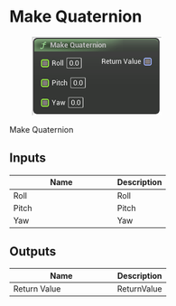 # Make Quaternion

<div align="left" data-full-width="false">

<figure><img src="../../../../.gitbook/assets/Make_Quaternion.png" alt=""><figcaption></figcaption></figure>

</div>

Make Quaternion

## Inputs

<table><thead><tr><th width="170">Name</th><th>Description</th></tr></thead><tbody><tr><td>Roll</td><td>Roll</td></tr><tr><td>Pitch</td><td>Pitch</td></tr><tr><td>Yaw</td><td>Yaw</td></tr></tbody></table>

## Outputs

<table><thead><tr><th width="170">Name</th><th>Description</th></tr></thead><tbody><tr><td>Return Value</td><td>ReturnValue</td></tr></tbody></table>
